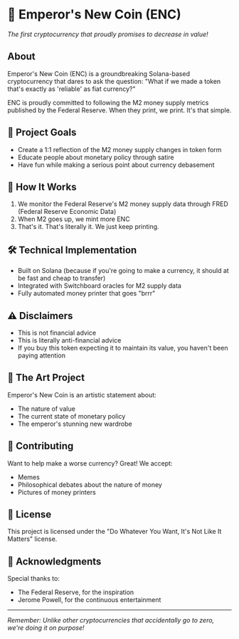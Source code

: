 # 👑 Emperor's New Coin (ENC)

*The first cryptocurrency that proudly promises to decrease in value!*

## About

Emperor's New Coin (ENC) is a groundbreaking Solana-based cryptocurrency that dares to ask the question: "What if we made a token that's exactly as 'reliable' as fiat currency?"

ENC is proudly committed to following the M2 money supply metrics published by the Federal Reserve. When they print, we print. It's that simple.

## 🎯 Project Goals

- Create a 1:1 reflection of the M2 money supply changes in token form
- Educate people about monetary policy through satire
- Have fun while making a serious point about currency debasement

## 🏦 How It Works

1. We monitor the Federal Reserve's M2 money supply data through FRED (Federal Reserve Economic Data)
2. When M2 goes up, we mint more ENC
3. That's it. That's literally it. We just keep printing.

## 🛠 Technical Implementation

- Built on Solana (because if you're going to make a currency, it should at be fast and cheap to transfer)
- Integrated with Switchboard oracles for M2 supply data
- Fully automated money printer that goes "brrr"

## ⚠️ Disclaimers

- This is not financial advice
- This is literally anti-financial advice
- If you buy this token expecting it to maintain its value, you haven't been paying attention

## 🎨 The Art Project

Emperor's New Coin is an artistic statement about:
- The nature of value
- The current state of monetary policy
- The emperor's stunning new wardrobe

## 🤝 Contributing

Want to help make a worse currency? Great! We accept:
- Memes
- Philosophical debates about the nature of money
- Pictures of money printers

## 📜 License

This project is licensed under the "Do Whatever You Want, It's Not Like It Matters" license.

## 🙏 Acknowledgments

Special thanks to:
- The Federal Reserve, for the inspiration
- Jerome Powell, for the continuous entertainment
---

*Remember: Unlike other cryptocurrencies that accidentally go to zero, we're doing it on purpose!*
